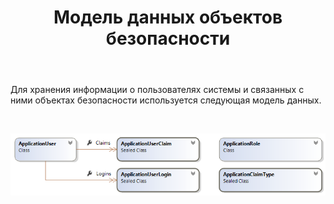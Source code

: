 ﻿---
layout: default
title: Модель данных объектов безопасности
position: 2
categories: 
tags: 
---

Для хранения информации о пользователях системы и связанных с ними объектах безопасности используется следующая модель данных.

  

![](SecurityModel.png)

   



 

 


